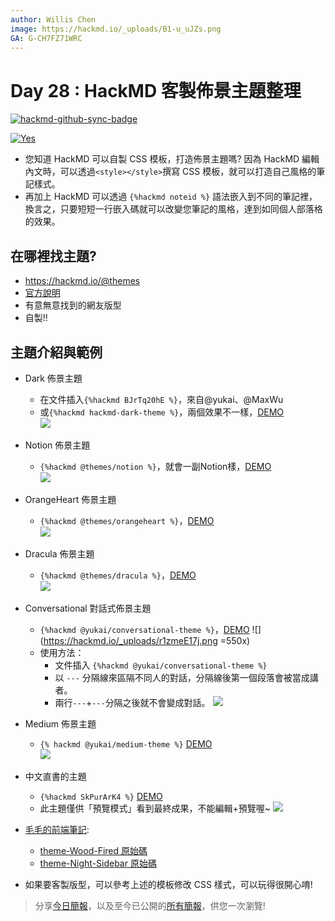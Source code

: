 ```yaml
---
author: Willis Chen
image: https://hackmd.io/_uploads/B1-u_uJZs.png
GA: G-CH7FZ71WRC
---
```


# Day 28 : HackMD 客製佈景主題整理

[![hackmd-github-sync-badge](https://hackmd.io/B6GEvZGCRSGRZoCKnXFUUg/badge)](https://hackmd.io/B6GEvZGCRSGRZoCKnXFUUg)



[![Yes](https://img.youtube.com/vi/secZ4yhZmiQ/0.jpg)](https://www.youtube.com/watch?v=secZ4yhZmiQ)

- 您知道 HackMD 可以自製 CSS 模板，打造佈景主題嗎? 因為 HackMD 編輯內文時，可以透過`<style></style>`撰寫 CSS 模板，就可以打造自己風格的筆記樣式。
- 再加上 HackMD 可以透過 `{%hackmd noteid %}` 語法嵌入到不同的筆記裡，換言之，只要短短一行嵌入碼就可以改變您筆記的風格，達到如同個人部落格的效果。


## 在哪裡找主題?

- https://hackmd.io/@themes
- [官方說明](https://hackmd.io/c/tutorials-tw/https%3A%2F%2Fhackmd.io%2F%40docs%2Fhow-to-embed-note-2)
- 有意無意找到的網友版型
- 自製!!

## 主題介紹與範例

- Dark 佈景主題 
    - 在文件插入`{%hackmd BJrTq20hE %}`，來自@yukai、@MaxWu
    - 或`{%hackmd hackmd-dark-theme %}`，兩個效果不一樣，[DEMO](https://hackmd.io/@themes/dark-theme-preview)  
    ![](https://hackmd.io/_uploads/BJONuQ1Qi.png)

- Notion 佈景主題
    - `{%hackmd @themes/notion %}`，就會一副Notion樣，[DEMO](https://hackmd.io/@themes/demo-notion)  
    ![](https://hackmd.io/_uploads/Bk5IF7JQo.png)

- OrangeHeart 佈景主題 
    - `{%hackmd @themes/orangeheart %}`，[DEMO](https://hackmd.io/@themes/demo-orangeheart)  
    ![](https://hackmd.io/_uploads/BkgoK7Jmi.png)

- Dracula 佈景主題 
    - `{%hackmd @themes/dracula %}`，[DEMO](https://hackmd.io/@themes/demo-dracula)  
      ![](https://hackmd.io/_uploads/B1Os1Ey7j.png)

- Conversational 對話式佈景主題
    - `{%hackmd @yukai/conversational-theme %}`，[DEMO](https://hackmd.io/@yukai/conversational-theme-demo)
      ![](https://hackmd.io/_uploads/r1zmeE17j.png =550x)
    - 使用方法：
        - 文件插入 `{%hackmd @yukai/conversational-theme %}` 
        - 以 `---` 分隔線來區隔不同人的對話，分隔線後第一個段落會被當成講者。 
        - 兩行`---`+`---`分隔之後就不會變成對話。
        ![](https://hackmd.io/_uploads/B1qEeEJ7i.png)

- Medium 佈景主題
    - `{% hackmd @yukai/medium-theme %}` [DEMO](https://hackmd.io/@wiimax/rJUC9QJ7j)  
      ![](https://hackmd.io/_uploads/BJRuj7kms.png)

- 中文直書的主題
    - `{%hackmd SkPurArK4 %}` [DEMO](https://hackmd.io/hackmd-vertical-writing-theme?both)
    - 此主題僅供「預覽模式」看到最終成果，不能編輯+預覽喔~
      ![](https://hackmd.io/_uploads/BJMgkVy7o.png)


- [毛毛的前端筆記](https://hackmd.io/@JohnsonMao/Front-end):
    - [theme-Wood-Fired 原始碼](https://hackmd.io/EyHCJVyqSiWm6v9GjqDOZA?both)  
    - [theme-Night-Sidebar 原始碼](https://hackmd.io/dxywSXJPTUKkdVq4tJdIaQ?both)

- 如果要客製版型，可以參考上述的模板修改 CSS 樣式，可以玩得很開心唷!

> 分享[今日簡報](https://hackmd.io/@wiimax/intro-hackmd-28)，以及至今已公開的[所有簡報](https://hackmd.io/@wiimax/intro-hackmd-slides)，供您一次瀏覽!